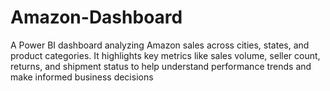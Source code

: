 # Amazon-Dashboard
A Power BI dashboard analyzing Amazon sales across cities, states, and product categories. It highlights key metrics like sales volume, seller count, returns, and shipment status to help understand performance trends and make informed business decisions
